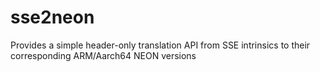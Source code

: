 # sse2neon
Provides a simple header-only translation API from SSE intrinsics to their corresponding ARM/Aarch64 NEON versions
